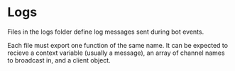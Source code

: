 <h1> Logs </h1>

Files in the logs folder define log messages sent during bot events.

Each file must export one function of the same name. It can be expected to recieve a context variable (usually a message), an array of channel names to broadcast in, and a client object.